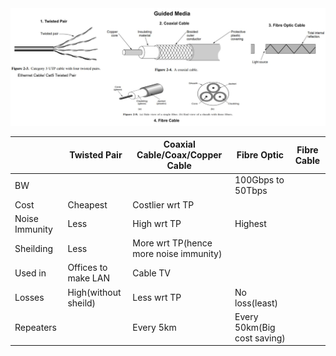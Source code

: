 <img src=Guided-Media.jpg width=1200 />

||Twisted Pair|Coaxial Cable/Coax/Copper Cable|Fibre Optic|Fibre Cable|
|---|---|---|---|---|
|BW|||100Gbps to 50Tbps||
|Cost|Cheapest|Costlier wrt TP|||
|Noise Immunity|Less|High wrt TP|Highest||
|Sheilding|Less|More wrt TP(hence more noise immunity)|||
|Used in|Offices to make LAN|Cable TV|||
|Losses|High(without sheild)|Less wrt TP|No loss(least)||
|Repeaters||Every 5km|Every 50km(Big cost saving)||
